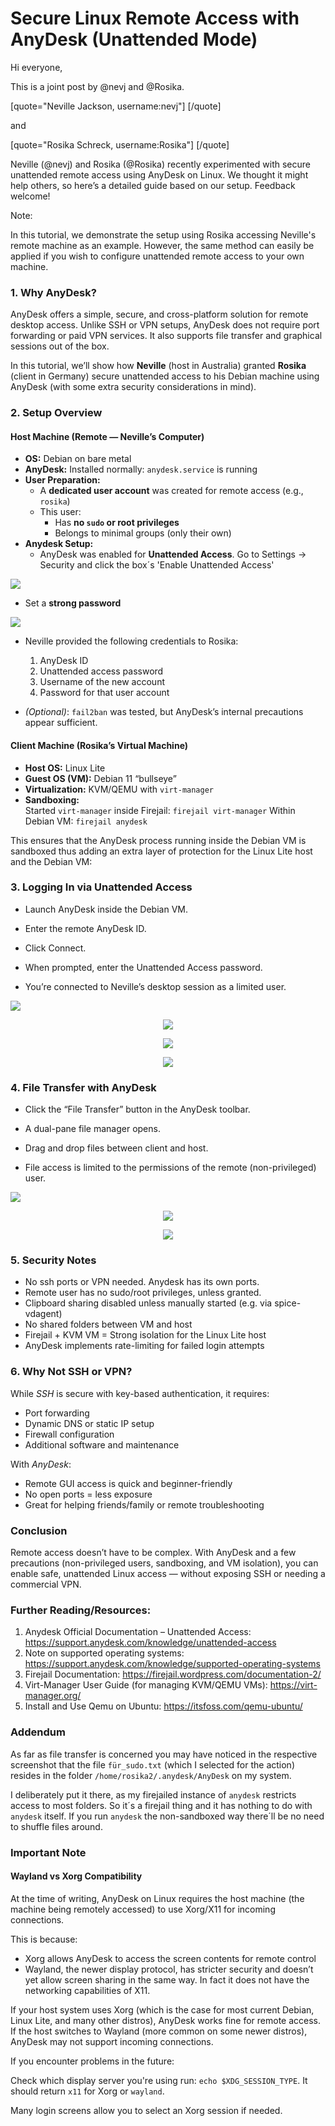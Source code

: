 #  Secure Linux Remote Access with AnyDesk (Unattended Mode)

Hi everyone,  

This is a joint post by @nevj and @Rosika.

[quote="Neville Jackson, username:nevj"]
[/quote]

and

[quote="Rosika Schreck, username:Rosika"]
[/quote]

 Neville (@nevj) and Rosika (@Rosika) recently experimented with secure unattended remote access using AnyDesk on Linux. We thought it might help others, so here’s a detailed guide based on our setup. Feedback welcome!
 
Note: 
 
In this tutorial, we demonstrate the setup using Rosika accessing Neville's remote machine as an example. However, the same method can easily be applied if you wish to configure unattended remote access to your own machine.



### 1. Why AnyDesk?

AnyDesk offers a simple, secure, and cross-platform solution for remote desktop access. Unlike SSH or VPN setups, AnyDesk does not require port forwarding or paid VPN services. 
It also supports file transfer and graphical sessions out of the box.

In this tutorial, we’ll show how **Neville** (host in Australia) granted **Rosika** (client in Germany) secure unattended access to his Debian machine using AnyDesk (with some extra security considerations in mind).



### 2. Setup Overview

####  Host Machine (Remote — Neville’s Computer)

- **OS:** Debian on bare metal  
- **AnyDesk:** Installed normally: `anydesk.service` is running  
- **User Preparation:**
  - A **dedicated user account** was created for remote access (e.g., `rosika`)
  - This user:
    - Has **no `sudo` or root privileges**
    - Belongs to minimal groups (only their own)
- **Anydesk Setup:**
  - AnyDesk was enabled for **Unattended Access**.
    Go to Settings -> Security and click the box´s 'Enable Unattended Access'
    <p align="center">
<img src="https://github.com/Rosika2/new_projects/blob/main/unattended_access_tick1.png?raw=true">
</p>

  - Set a **strong password**
  
    <p align="center">
<img src="https://github.com/Rosika2/new_projects/blob/main/set_PW.png?raw=true">
</p>

  - Neville provided the following credentials to Rosika:

    1. AnyDesk ID
    2. Unattended access password
    3. Username of the new account
    4. Password for that user account

- _(Optional)_: `fail2ban` was tested, but AnyDesk’s internal precautions appear sufficient.



#### Client Machine (Rosika’s Virtual Machine)

- **Host OS:** Linux Lite  
- **Guest OS (VM):** Debian 11 “bullseye”  
- **Virtualization:** KVM/QEMU with `virt-manager`  
- **Sandboxing:**  
  Started `virt-manager` inside Firejail:
  `firejail virt-manager`
  Within Debian VM: `firejail anydesk`
  
This ensures that the AnyDesk process running inside the Debian VM is sandboxed thus adding an extra layer of protection for the Linux Lite host and the Debian VM:


### 3.  Logging In via Unattended Access


- Launch AnyDesk inside the Debian VM.
- Enter the remote AnyDesk ID.
- Click Connect.
- When prompted, enter the Unattended Access password.
- You’re connected to Neville’s desktop session as a limited user.


  
  <p align="center">
<img src="https://github.com/nevillejackson/Unix/blob/main/anydesk/2enter_target_address.png?raw=true">
</p>

  
  <p align="center">
<img src="https://github.com/nevillejackson/Unix/blob/main/anydesk/2authorization_request.png?raw=true">
</p>

  <p align="center">
<img src="https://github.com/nevillejackson/Unix/blob/main/anydesk/2Nevilles_login_screen.png?raw=true">
</p>

<p align="center">
<img src="https://github.com/nevillejackson/Unix/blob/main/anydesk/2Nevillles_desktop.png?raw=true">
</p>

  
  
### 4.  File Transfer with AnyDesk  


- Click the “File Transfer” button in the AnyDesk toolbar.
- A dual-pane file manager opens.
- Drag and drop files between client and host.
- File access is limited to the permissions of the remote (non-privileged) user.


   
   <p align="center">
<img src="https://github.com/nevillejackson/Unix/blob/main/anydesk/2anydesk_data_transfer_button.png?raw=true">
</p>
<p align="center">
<img src="https://github.com/nevillejackson/Unix/blob/main/anydesk/2anydesk_data_transfer_interface.png?raw=true">
</p>

<p align="center">
<img src="https://github.com/nevillejackson/Unix/blob/main/anydesk/2data_transfer_success.png?raw=true">
</p>


### 5. Security Notes


- No ssh ports or VPN needed.  Anydesk has its own ports.
- Remote user has no sudo/root privileges, unless granted.
- Clipboard sharing disabled unless manually started (e.g. via spice-vdagent)
- No shared folders between VM and host
- Firejail + KVM VM = Strong isolation for the Linux Lite host
- AnyDesk implements rate-limiting for failed login attempts


### 6. Why Not SSH or VPN?

While *SSH* is secure with key-based authentication, it requires:

- Port forwarding
- Dynamic DNS or static IP setup
- Firewall configuration
- Additional software and maintenance

With *AnyDesk*:

- Remote GUI access is quick and beginner-friendly
- No open ports = less exposure
- Great for helping friends/family or remote troubleshooting


### Conclusion

Remote access doesn’t have to be complex. 
With AnyDesk and a few precautions (non-privileged users, sandboxing, and VM isolation), you can 
enable safe, unattended Linux access — without exposing SSH or needing a commercial VPN.


### Further Reading/Resources:

1. Anydesk Official Documentation – Unattended Access:
   https://support.anydesk.com/knowledge/unattended-access
2. Note on supported operating systems: 
   https://support.anydesk.com/knowledge/supported-operating-systems
3. Firejail Documentation:
   https://firejail.wordpress.com/documentation-2/
4. Virt-Manager User Guide (for managing KVM/QEMU VMs):
   https://virt-manager.org/
5. Install and Use Qemu on Ubuntu:
    https://itsfoss.com/qemu-ubuntu/


### Addendum

As far as file transfer is concerned you may have noticed in the respective screenshot that the file
`für_sudo.txt` (which I selected for the action) resides in the folder `/home/rosika2/.anydesk/AnyDesk` on my system.

I deliberately put it there, as my firejailed instance of `anydesk` restricts access to most folders.
So it´s a firejail thing and it has nothing to do with `anydesk` itself.
If you run `anydesk` the non-sandboxed way there´ll be no need to shuffle files around.


### Important Note

#### Wayland vs Xorg Compatibility

At the time of writing, AnyDesk on Linux requires the host machine (the machine being remotely accessed) to use Xorg/X11 for incoming connections.



This is because:
 
- Xorg allows AnyDesk to access the screen contents for remote control
- Wayland, the newer display protocol, has stricter security and doesn’t yet allow screen sharing in the same way. In fact it does not have the networking capabilities of X11.


If your host system uses Xorg (which is the case for most current Debian, Linux Lite, and many other distros), AnyDesk works fine for remote access.
If the host switches to Wayland (more common on some newer distros), AnyDesk may not support incoming connections.

If you encounter problems in the future:

 Check which display server you're using run: `echo $XDG_SESSION_TYPE`.
 It should return `x11` for Xorg or `wayland`.

Many login screens allow you to select an Xorg session if needed.
